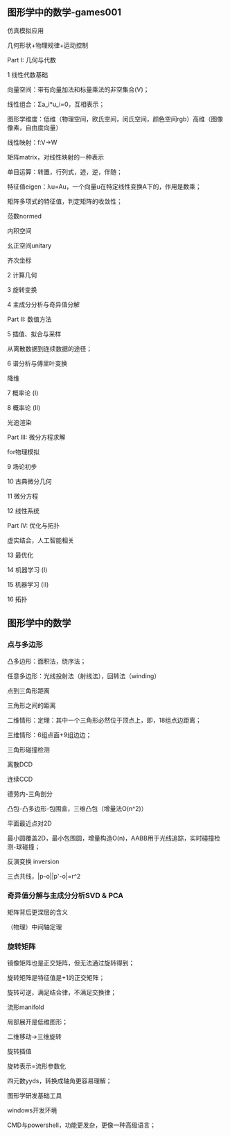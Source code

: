  

## 图形学中的数学-games001

仿真模拟应用

几何形状+物理规律+运动控制

 

Part I: 几何与代数

1 线性代数基础

向量空间：带有向量加法和标量乘法的非空集合(V)；

线性组合：Σa_i*u_i=0，互相表示；

图形学维度：低维（物理空间，欧氏空间，闵氏空间，颜色空间rgb）高维（图像像素，自由度向量）

线性映射：f:V->W

矩阵matrix，对线性映射的一种表示

单目运算：转置，行列式，迹，逆，伴随；

特征值eigen：λu=Au，一个向量u在特定线性变换A下的，作用是数乘；

矩阵多项式的特征值，判定矩阵的收敛性；

范数normed

内积空间

幺正空间unitary

齐次坐标

 

 

2 计算几何

3 旋转变换

4 主成分分析与奇异值分解

Part II: 数值方法

5 插值、拟合与采样

从离散数据到连续数据的途径；

 

6 谱分析与傅里叶变换

降维

 

7 概率论 (I)

8 概率论 (II)

光追渲染

 

Part III: 微分方程求解

for物理模拟

 9 场论初步

10 古典微分几何

11 微分方程

12 线性系统

Part IV: 优化与拓扑

虚实结合，人工智能相关

13 最优化

14 机器学习 (I)

15 机器学习 (II)

16 拓扑

## 图形学中的数学

### 点与多边形

凸多边形：面积法，绕序法；

任意多边形：光线投射法（射线法），回转法（winding）

点到三角形距离

三角形之间的距离

二维情形：定理：其中一个三角形必然位于顶点上，即，18组点边距离；

三维情形：6组点面+9组边边；

三角形碰撞检测

离散DCD

连续CCD

德劳内-三角剖分

凸包-凸多边形-包围盒，三维凸包（增量法O(n^2)）

平面最近点对2D

最小圆覆盖2D，最小包围圆，增量构造O(n)，AABB用于光线追踪，实时碰撞检测-球碰撞；

反演变换 inversion

三点共线，|p-o||p'-o|=r^2

 

### 奇异值分解与主成分分析SVD & PCA

矩阵背后更深层的含义

（物理）中间轴定理

 

### 旋转矩阵

镜像矩阵也是正交矩阵，但无法通过旋转得到；

旋转矩阵是特征值是+1的正交矩阵；

旋转可逆，满足结合律，不满足交换律；

流形manifold

局部展开是低维图形；

 

二维移动->三维旋转

旋转插值

旋转表示=流形参数化

四元数yyds，转换成轴角更容易理解；

 

图形学研发基础工具

windows开发环境

CMD与powershell，功能更发杂，更像一种高级语言；

 